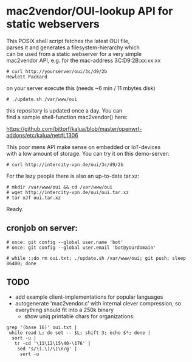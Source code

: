 mac2vendor/OUI-lookup API for static webservers
===============================================

This POSIX shell script fetches the latest OUI file,  
parses it and generates a filesystem-hierarchy which  
can be used from a static webserver for a very simple  
mac2vendor API, e.g. for the mac-address 3C:D9:2B:xx:xx:xx

    # curl http://yourserver/oui/3c/d9/2b
    Hewlett Packard

on your server execute this (needs ~6 min / 11 mbytes disk)

    # ./update.sh /var/www/oui

this repository is updated once a day. You can  
find a sample shell-function mac2vendor() here:

https://github.com/bittorf/kalua/blob/master/openwrt-addons/etc/kalua/net#L1306

This poor mens API make sense on embedded or IoT-devices  
with a low amount of storage. You can try it on this demo-server:

    # curl http://intercity-vpn.de/oui/3c/d9/2b

For the lazy people there is also an up-to-date tar.xz:

    # mkdir /var/www/oui && cd /var/www/oui
    # wget http://intercity-vpn.de/oui/oui.tar.xz
    # tar xJf oui.tar.xz

Ready.


cronjob on server:
------------------

```
# once: git config --global user.name 'bot'
# once: git config --global user.email 'bot@yourdomain'
```
    # while :;do rm oui.txt; ./update.sh /var/www/oui; git push; sleep 86400; done

TODO
----

* add example client-implementations for popular languages
* autogenerate 'mac2vendor.c' with internal clever compression, so everything should fit into a 250k binary
  * show uniq printable chars for organizations:
```
grep '(base 16)' oui.txt |
 while read L; do set -- $L; shift 3; echo $*; done |
  sort -u |
   tr -cd '\11\12\15\40-\176' |
    sed 's/\(.\)/\1\n/g' |
     sort -u
```
